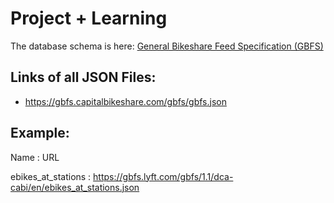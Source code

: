 # Project + Learning


The database schema is here:
[General Bikeshare Feed Specification (GBFS)](https://github.com/MobilityData/gbfs/blob/master/gbfs.md)


## Links of all JSON Files:
- https://gbfs.capitalbikeshare.com/gbfs/gbfs.json

## Example:

Name : URL

ebikes_at_stations : https://gbfs.lyft.com/gbfs/1.1/dca-cabi/en/ebikes_at_stations.json
